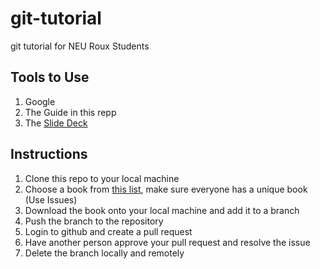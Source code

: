 # git-tutorial
git tutorial for NEU Roux Students

## Tools to Use
1. Google
2. The Guide in this repp
3. The [Slide Deck](https://docs.google.com/presentation/d/19rCdLBMFd_Ew36ubbbhBunv3dN6EWXf5WMEo2YUO4j8/edit?usp=sharing)


## Instructions
1. Clone this repo to your local machine
2. Choose a book from [this list](https://www.gutenberg.org/browse/scores/top), make sure everyone has a unique book (Use Issues)
3. Download the book onto your local machine and add it to a branch
4. Push the branch to the repository
5. Login to github and create a pull request
6. Have another person approve your pull request and resolve the issue
7. Delete the branch locally and remotely
